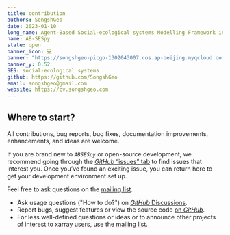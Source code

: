 ```yaml
---
title: contribution
authors: SongshGeo
date: 2023-01-10
long_name: Agent-Based Social-ecological systems Modelling Framework in Python
name: AB-SESpy
state: open
banner_icon: 💻
banner: "https://songshgeo-picgo-1302043007.cos.ap-beijing.myqcloud.com/uPic/abses_github_repo.svg"
banner_y: 0.52
SES: social-ecological systems
github: https://github.com/SongshGeo
email: songshgeo@gmail.com
website: https://cv.songshgeo.com
---
```


## Where to start?

All contributions, bug reports, bug fixes, documentation improvements, enhancements, and ideas are welcome.

If you are brand new to _`ABSESpy`_ or open-source development, we recommend going through the [_GitHub_ “issues” tab](https://github.com/SongshGeo/ABSESpy/issues) to find issues that interest you. Once you’ve found an exciting issue, you can return here to get your development environment set up.

Feel free to ask questions on the [mailing list](https://groups.google.com/g/absespy).

-   Ask usage questions ("How to do?") on [_GitHub_ Discussions](https://github.com/SongshGeo/ABSESpy/discussions).
-   Report bugs, suggest features or view the source code [on _GitHub_](https://github.com/SongshGeo/ABSESpy/issues).
-   For less well-defined questions or ideas or to announce other projects of interest to xarray users, use the [mailing list](https://groups.google.com/g/absespy).
